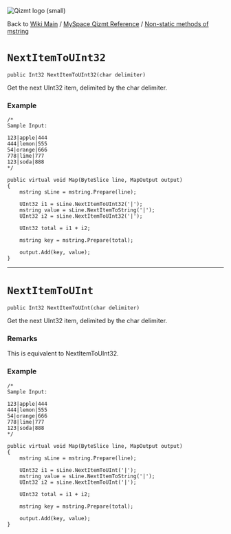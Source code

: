 <a href='Hidden comment: Image:'></a><img src='http://qizmt.googlecode.com/svn/wiki/images/Qizmt_logo_small.png' alt='Qizmt logo (small)' />

Back to <a href='Hidden comment: Link:'></a>[Wiki Main](Main.md) / [MySpace Qizmt Reference](MySpaceQizmtReference.md) / [Non-static methods of mstring](MySpaceQizmtReferenceMStringMethods.md)



# `NextItemToUInt32` #
`public Int32 NextItemToUInt32(char delimiter)`

Get the next UInt32 item, delimited by the char delimiter.

### Example ###
```
/*
Sample Input:

123|apple|444
444|lemon|555
54|orange|666
778|lime|777
123|soda|888
*/

public virtual void Map(ByteSlice line, MapOutput output)
{
    mstring sLine = mstring.Prepare(line);

    UInt32 i1 = sLine.NextItemToUInt32('|');
    mstring value = sLine.NextItemToString('|');
    UInt32 i2 = sLine.NextItemToUInt32('|');

    UInt32 total = i1 + i2;

    mstring key = mstring.Prepare(total);

    output.Add(key, value);
} 
```

---




# `NextItemToUInt` #
`public Int32 NextItemToUInt(char delimiter)`

Get the next UInt32 item, delimited by the char delimiter.
### Remarks ###
This is equivalent to NextItemToUInt32.

### Example ###
```
/*
Sample Input:

123|apple|444
444|lemon|555
54|orange|666
778|lime|777
123|soda|888
*/

public virtual void Map(ByteSlice line, MapOutput output)
{
    mstring sLine = mstring.Prepare(line);

    UInt32 i1 = sLine.NextItemToUInt('|');
    mstring value = sLine.NextItemToString('|');
    UInt32 i2 = sLine.NextItemToUInt('|');

    UInt32 total = i1 + i2;

    mstring key = mstring.Prepare(total);

    output.Add(key, value);
} 
```